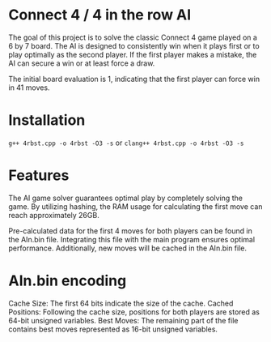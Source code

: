 # Connect 4 / 4 in the row AI

The goal of this project is to solve the classic Connect 4 game played on a 6 by 7 board. The AI is designed to consistently win when it plays first or to play optimally as the second player. If the first player makes a mistake, the AI can secure a win or at least force a draw.

The initial board evaluation is 1, indicating that the first player can force win in 41 moves.

# Installation

```g++ 4rbst.cpp -o 4rbst -O3 -s```
or
```clang++ 4rbst.cpp -o 4rbst -O3 -s```

# Features

The AI game solver guarantees optimal play by completely solving the game. By utilizing hashing, the RAM usage for calculating the first move can reach approximately 26GB.

Pre-calculated data for the first 4 moves for both players can be found in the AIn.bin file. Integrating this file with the main program ensures optimal performance. Additionally, new moves will be cached in the AIn.bin file.

# AIn.bin encoding

Cache Size: The first 64 bits indicate the size of the cache.
Cached Positions: Following the cache size, positions for both players are stored as 64-bit unsigned variables.
Best Moves: The remaining part of the file contains best moves represented as 16-bit unsigned variables.
